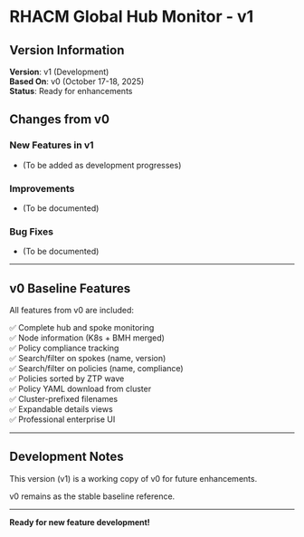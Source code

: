 # RHACM Global Hub Monitor - v1

## Version Information

**Version**: v1 (Development)  
**Based On**: v0 (October 17-18, 2025)  
**Status**: Ready for enhancements

## Changes from v0

### New Features in v1
- (To be added as development progresses)

### Improvements
- (To be documented)

### Bug Fixes
- (To be documented)

---

## v0 Baseline Features

All features from v0 are included:

✅ Complete hub and spoke monitoring  
✅ Node information (K8s + BMH merged)  
✅ Policy compliance tracking  
✅ Search/filter on spokes (name, version)  
✅ Search/filter on policies (name, compliance)  
✅ Policies sorted by ZTP wave  
✅ Policy YAML download from cluster  
✅ Cluster-prefixed filenames  
✅ Expandable details views  
✅ Professional enterprise UI  

---

## Development Notes

This version (v1) is a working copy of v0 for future enhancements.

v0 remains as the stable baseline reference.

---

**Ready for new feature development!**

